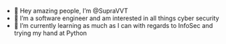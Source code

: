 - 👋 Hey amazing people, I’m @SupraVVT
- 👀 I’m a software engineer and am interested in all things cyber security
- 🌱 I’m currently learning as much as I can with regards to InfoSec and trying my hand at Python

<!---
SupraVVT/SupraVVT is a ✨ special ✨ repository because its `README.md` (this file) appears on your GitHub profile.
You can click the Preview link to take a look at your changes.
--->

